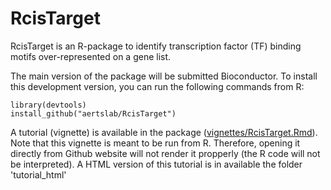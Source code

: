 # RcisTarget
RcisTarget is an R-package to identify transcription factor (TF) binding motifs over-represented on a gene list. 

The main version of the package will be submitted Bioconductor. 
To install this development version, you can run the following commands from R:
```
library(devtools)
install_github("aertslab/RcisTarget")
```

A tutorial (vignette) is available in the package ([vignettes/RcisTarget.Rmd](https://github.com/aertslab/RcisTarget/blob/master/vignettes/RcisTarget.Rmd)). 
Note that this vignette is meant to be run from R. Therefore, opening it directly from Github website will not render it propperly (the R code will not be interpreted). 
A HTML version of this tutorial is in available the folder 'tutorial_html'
